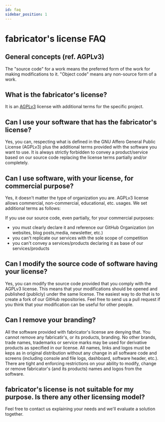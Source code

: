 ```yaml
---
id: faq
sidebar_position: 1
---
```


# fabricator's license FAQ

## General concepts (ref. AGPLv3)
The "source code" for a work means the preferred form of the work for making modifications to it. "Object code" means any non-source form of a work.

## What is the fabricator's license?
It is an [AGPLv3](/docs/Licenses/agplv3) license with additional terms for the specific project.

## Can I use your software that has the fabricator's license?
Yes, you can, respecting what is defined in the GNU Affero General Public License (AGPLv3) plus the additional terms provided with the software you want to use. It is always  strictly forbidden to convey a product/service based on our source code replacing the license terms partially and/or completely.

## Can I use software, with your license, for commercial purpose?
Yes, it doesn't matter the type of organization you are. AGPLv3 license allows commercial, non-commercial, educational, etc. usages. We set additional terms as follows:

If you use our source code, even partially, for your commercial purposes:
- you must clearly declare it and reference our GitHub Organization (on websites,
blog posts,media, newsletter, etc.)
- you can't replicate our services with the sole scope of competition
- you can't convey a services/products declaring it as base of our services/products

## Can I modify the source code of software having your license?
Yes, you can modify the source code provided that you comply with the AGPLv3 license. This means that your modifications should be opened and published (publicly) under the same license. The easiest way to do that is to create a fork of our GitHub repositories. Feel free to send us a pull request if you think that your modification can be useful for other people.

## Can I remove your branding?
All the software provided with fabricator's license are denying that. You cannot remove any fabricatir's, or its products, branding. No other brands, trade names, trademarks or service marks may be used for derivative products as specified in our license. All names, links and logos must be keps as in original distribution without any change in all software code and screens (including console and file logs, dashboard, software header, etc.). There are tight and enforcing restrictions on your ability to modify, change or remove fabricator's (and its products) names and logos from the software.

## fabricator's license is not suitable for my purpose. Is there any other licensing model?
Feel free to contact us explaining your needs and we'll evaluate a solution together.